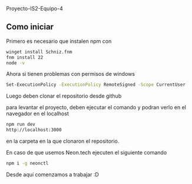 Proyecto-IS2-Equipo-4

## Como iniciar
Primero es necesario que instalen npm con 
```bash
winget install Schniz.fnm
fnm install 22
node -v
```
Ahora si tienen problemas con permisos de windows
```bash
Set-ExecutionPolicy -ExecutionPolicy RemoteSigned -Scope CurrentUser
``` 
Luego deben clonar el repositorio desde github

para levantar el proyecto, deben ejecutar el comando y podran verlo en el navegador en el localhost
```bash
npm run dev
http://localhost:3000
```
en la carpeta en la que clonaron el repositorio.

En caso de que usemos Neon.tech ejecuten el siguiente comando 
```bash
npm i -g neonctl
```
Desde aquí comenzamos a trabajar :D
